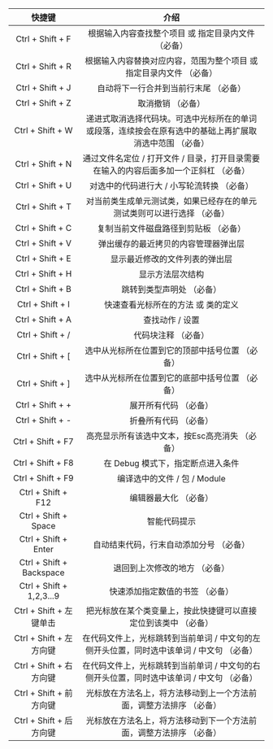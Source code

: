 |          快捷键          |                                                   介绍                                                  |
|:------------------------:|:-------------------------------------------------------------------------------------------------------:|
|     Ctrl + Shift + F     |                           根据输入内容查找整个项目 或 指定目录内文件 （必备）                           |
|     Ctrl + Shift + R     |                   根据输入内容替换对应内容，范围为整个项目 或 指定目录内文件 （必备）                   |
|     Ctrl + Shift + J     |                                  自动将下一行合并到当前行末尾 （必备）                                  |
|     Ctrl + Shift + Z     |                                            取消撤销 （必备）                                            |
|     Ctrl + Shift + W     | 递进式取消选择代码块。可选中光标所在的单词或段落，连续按会在原有选中的基础上再扩展取消选中范围 （必备） |
|     Ctrl + Shift + N     |          通过文件名定位 / 打开文件 / 目录，打开目录需要在输入的内容后面多加一个正斜杠 （必备）          |
|     Ctrl + Shift + U     |                                对选中的代码进行大 / 小写轮流转换 （必备）                               |
|     Ctrl + Shift + T     |                 对当前类生成单元测试类，如果已经存在的单元测试类则可以进行选择 （必备）                 |
|     Ctrl + Shift + C     |                                  复制当前文件磁盘路径到剪贴板 （必备）                                  |
|     Ctrl + Shift + V     |                                   弹出缓存的最近拷贝的内容管理器弹出层                                  |
|     Ctrl + Shift + E     |                                      显示最近修改的文件列表的弹出层                                     |
|     Ctrl + Shift + H     |                                             显示方法层次结构                                            |
|     Ctrl + Shift + B     |                                        跳转到类型声明处 （必备）                                        |
|     Ctrl + Shift + I     |                                    快速查看光标所在的方法 或 类的定义                                   |
|     Ctrl + Shift + A     |                                             查找动作 / 设置                                             |
|     Ctrl + Shift + /     |                                           代码块注释 （必备）                                           |
|     Ctrl + Shift + [     |                             选中从光标所在位置到它的顶部中括号位置 （必备）                             |
|     Ctrl + Shift + ]     |                             选中从光标所在位置到它的底部中括号位置 （必备）                             |
|     Ctrl + Shift + +     |                                          展开所有代码 （必备）                                          |
|     Ctrl + Shift + -     |                                          折叠所有代码 （必备）                                          |
|     Ctrl + Shift + F7    |                              高亮显示所有该选中文本，按Esc高亮消失 （必备）                             |
|     Ctrl + Shift + F8    |                                    在 Debug 模式下，指定断点进入条件                                    |
|     Ctrl + Shift + F9    |                                       编译选中的文件 / 包 / Module                                      |
|    Ctrl + Shift + F12    |                                          编辑器最大化 （必备）                                          |
|   Ctrl + Shift + Space   |                                               智能代码提示                                              |
|   Ctrl + Shift + Enter   |                                 自动结束代码，行末自动添加分号 （必备）                                 |
| Ctrl + Shift + Backspace |                                      退回到上次修改的地方 （必备）                                      |
| Ctrl + Shift + 1,2,3...9 |                                     快速添加指定数值的书签 （必备）                                     |
|  Ctrl + Shift + 左键单击 |                     把光标放在某个类变量上，按此快捷键可以直接定位到该类中 （必备）                     |
|  Ctrl + Shift + 左方向键 |        在代码文件上，光标跳转到当前单词 / 中文句的左侧开头位置，同时选中该单词 / 中文句 （必备）        |
|  Ctrl + Shift + 右方向键 |        在代码文件上，光标跳转到当前单词 / 中文句的右侧开头位置，同时选中该单词 / 中文句 （必备）        |
|  Ctrl + Shift + 前方向键 |                   光标放在方法名上，将方法移动到上一个方法前面，调整方法排序 （必备）                   |
|  Ctrl + Shift + 后方向键 |                   光标放在方法名上，将方法移动到下一个方法前面，调整方法排序 （必备）                   |
